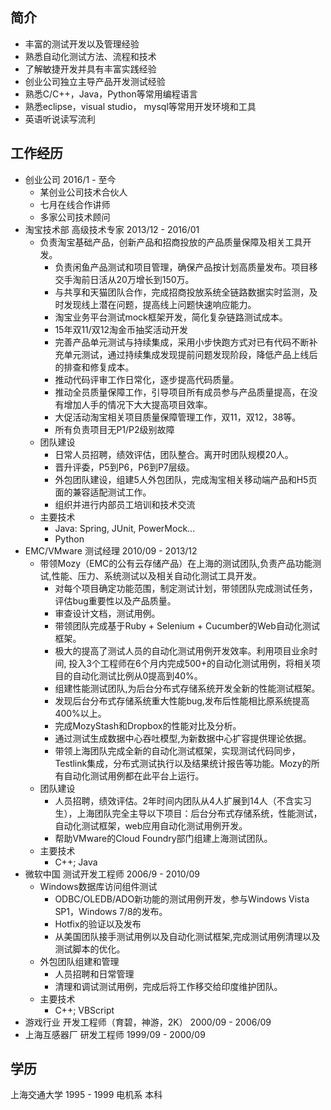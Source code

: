 简介
--
* 丰富的测试开发以及管理经验
* 熟悉自动化测试方法、流程和技术
* 了解敏捷开发并具有丰富实践经验
* 创业公司独立主导产品开发测试经验
* 熟悉C/C++，Java，Python等常用编程语言
* 熟悉eclipse，visual studio， mysql等常用开发环境和工具
* 英语听说读写流利

工作经历
--
* 创业公司 2016/1 - 至今
  * 某创业公司技术合伙人
  * 七月在线合作讲师
  * 多家公司技术顾问
* 淘宝技术部 高级技术专家 2013/12 - 2016/01
  * 负责淘宝基础产品，创新产品和招商投放的产品质量保障及相关工具开发。
      * 负责闲鱼产品测试和项目管理，确保产品按计划高质量发布。项目移交手淘前日活从20万增长到150万。
      *  与共享和天猫团队合作，完成招商投放系统全链路数据实时监测，及时发现线上潜在问题，提高线上问题快速响应能力。
      * 淘宝业务平台测试mock框架开发，简化复杂链路测试成本。
      * 15年双11/双12淘金币抽奖活动开发
      * 完善产品单元测试与持续集成，采用小步快跑方式对已有代码不断补充单元测试，通过持续集成发现提前问题发现阶段，降低产品上线后的排查和修复成本。
      * 推动代码评审工作日常化，逐步提高代码质量。
      * 推动全员质量保障工作，引导项目所有成员参与产品质量提高，在没有增加人手的情况下大大提高项目效率。
      * 大促活动淘宝相关项目质量保障管理工作，双11，双12，38等。
      * 所有负责项目无P1/P2级别故障
  * 团队建设
     * 日常人员招聘，绩效评估，团队整合。离开时团队规模20人。
     * 晋升评委，P5到P6，P6到P7层级。
     * 外包团队建设，组建5人外包团队，完成淘宝相关移动端产品和H5页面的兼容适配测试工作。
     * 组织并进行内部员工培训和技术交流
  * 主要技术
     * Java: Spring, JUnit, PowerMock...
     * Python
* EMC/VMware 测试经理 2010/09 - 2013/12
  * 带领Mozy（EMC的公有云存储产品）在上海的测试团队,负责产品功能测试,性能、压力、系统测试以及相关自动化测试工具开发。
     * 对每个项目确定功能范围，制定测试计划，带领团队完成测试任务，评估bug重要性以及产品质量。
     * 审查设计文档，测试用例。
     * 带领团队完成基于Ruby + Selenium + Cucumber的Web自动化测试框架。
     * 极大的提高了测试人员的自动化测试用例开发效率。利用项目业余时间, 投入3个工程师在6个月内完成500+的自动化测试用例，将相关项目的自动化测试比例从0提高到40%。
     * 组建性能测试团队,为后台分布式存储系统开发全新的性能测试框架。
     * 发现后台分布式存储系统重大性能bug,发布后性能相比原系统提高400%以上。
     * 完成MozyStash和Dropbox的性能对比及分析。
     * 通过测试生成数据中心吞吐模型,为新数据中心扩容提供理论依据。
     * 带领上海团队完成全新的自动化测试框架，实现测试代码同步，Testlink集成，分布式测试执行以及结果统计报告等功能。Mozy的所有自动化测试用例都在此平台上运行。
  * 团队建设
     * 人员招聘，绩效评估。2年时间内团队从4人扩展到14人（不含实习生），上海团队完全主导以下项目：后台分布式存储系统，性能测试，自动化测试框架，web应用自动化测试用例开发。
     * 帮助VMware的Cloud Foundry部门组建上海测试团队。
  * 主要技术
     * C++; Java
* 微软中国 测试开发工程师 2006/9 - 2010/09
  * Windows数据库访问组件测试
      * ODBC/OLEDB/ADO新功能的测试用例开发，参与Windows Vista SP1，Windows 7/8的发布。
      * Hotfix的验证以及发布
      * 从美国团队接手测试用例以及自动化测试框架,完成测试用例清理以及测试脚本的优化。
  * 外包团队组建和管理
      * 人员招聘和日常管理
      * 清理和调试测试用例，完成后将工作移交给印度维护团队。
  * 主要技术
     * C++; VBScript
* 游戏行业 开发工程师（育碧，神游，2K） 2000/09 - 2006/09
* 上海互感器厂 研发工程师 1999/09 - 2000/09

学历
--
上海交通大学 1995 - 1999 电机系 本科
